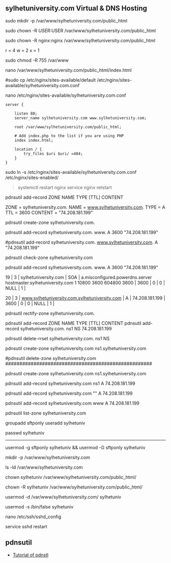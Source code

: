 ## sylhetuniversity.com Virtual & DNS Hosting
sudo mkdir -p /var/www/sylhetuniversity.com/public_html


sudo chown -R $USER:$USER /var/www/sylhetuniversity.com/public_html

sudo chown -R nginx:nginx /var/www/sylhetuniversity.com/public_html


r = 4
w = 2
x = 1


sudo chmod -R 755 /var/www


nano /var/www/sylhetuniversity.com/public_html/index.html


#sudo cp /etc/nginx/sites-available/default /etc/nginx/sites-available/sylhetuniversity.com.conf

nano /etc/nginx/sites-available/sylhetuniversity.com.conf

```
server {

	listen 80;
	server_name sylhetuniversity.com www.sylhetuniversity.com;

	root /var/www/sylhetuniversity.com/public_html;

	# Add index.php to the list if you are using PHP
	index index.html;

	location / {
		try_files $uri $uri/ =404;
	}
}
```


sudo ln -s /etc/nginx/sites-available/sylhetuniversity.com.conf /etc/nginx/sites-enabled/


> systemctl restart nginx
> service nginx retstart


pdnsutil add-record ZONE NAME TYPE [TTL] CONTENT

ZONE = sylhetuniversity.com.
NAME = www.sylhetuniversity.com.
TYPE = A
TTL = 3600
CONTENT = "74.208.181.199"

pdnsutil create-zone sylhetuniversity.com.

pdnsutil add-record sylhetuniversity.com. www. A 3600 "74.208.181.199"

#pdnsutil add-record sylhetuniversity.com. www.sylhetuniversity.com. A "74.208.181.199"


pdnsutil check-zone sylhetuniversity.com

pdnsutil add-record sylhetuniversity.com. www. A 3600 "74.208.181.199"


19 |         3 | sylhetuniversity.com                          | SOA  | a.misconfigured.powerdns.server hostmaster.sylhetuniversity.com 1 10800 3600 604800 3600 | 3600 |    0 |        0 | NULL                             |    1 |


20 |         3 | www.sylhetuniversity.com.sylhetuniversity.com | A    | 74.208.181.199                                                                           | 3600 |    0 |        0 | NULL                             |    1 |



pdnsutil rectify-zone sylhetuniversity.com.

pdnsutil add-record ZONE NAME TYPE [TTL] CONTENT
pdnsutil add-record sylhetuniversity.com. ns1 NS 74.208.181.199

pdnsutil delete-rrset sylhetuniversity.com. ns1 NS

pdnsutil create-zone sylhetuniversity.com ns1.sylhetuniversity.com


#pdnsutil delete-zone sylhetuniversity.com
####################################################

pdnsutil create-zone sylhetuniversity.com ns1.sylhetuniversity.com

pdnsutil add-record sylhetuniversity.com ns1 A 74.208.181.199

pdnsutil add-record sylhetuniversity.com "" A 74.208.181.199

pdnsutil add-record sylhetuniversity.com www A 74.208.181.199

pdnsutil list-zone sylhetuniversity.com

groupadd sftponly
useradd sylhetuniv

passwd sylhetuniv
*****

usermod -g sftponly sylhetuniv && usermod -G sftponly sylhetuniv

mkdir -p /var/www/sylhetuniversity.com

ls -ld /var/www/sylhetuniversity.com

chown sylhetuniv /var/www/sylhetuniversity.com/public_html/

chown -R sylhetuniv /var/www/sylhetuniversity.com/public_html/

usermod -d /var/www/sylhetuniversity.com/ sylhetuniv

usermod -s /bin/false sylhetuniv

nano /etc/ssh/sshd_config

service sshd restart

## pdnsutil 
* [Tutorial of pdnstl](https://gist.github.com/ahupowerdns/38932960414f02c786f7)
